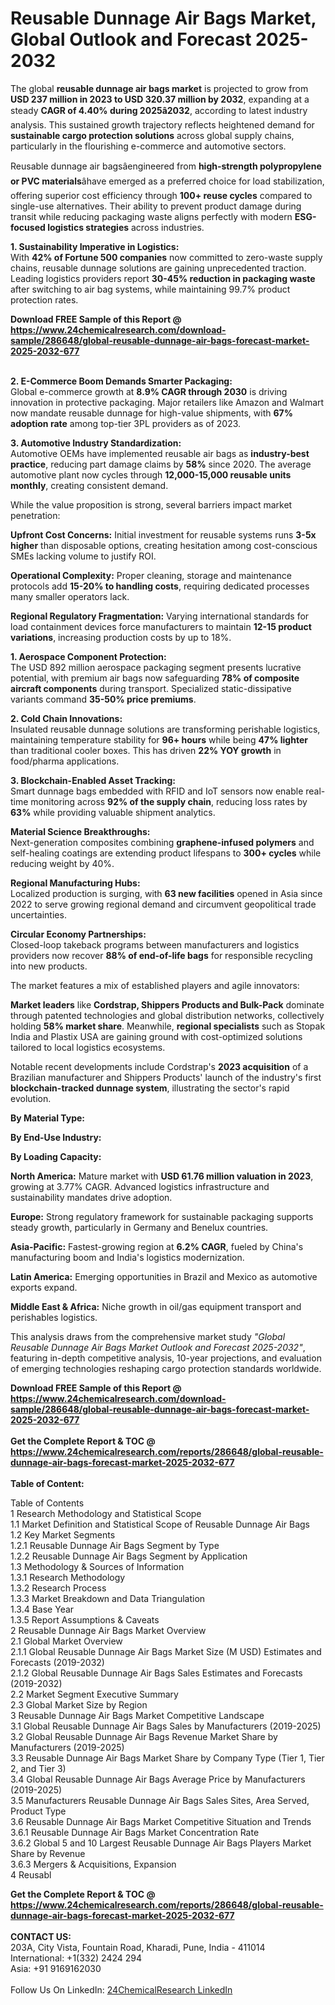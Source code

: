 <h1>Reusable Dunnage Air Bags Market, Global Outlook and Forecast 2025-2032</h1><p>The global <strong>reusable dunnage air bags market</strong> is projected to grow from <strong>USD 237 million in 2023 to USD 320.37 million by 2032</strong>, expanding at a steady <strong>CAGR of 4.40% during 2025â2032</strong>, according to latest industry analysis. This sustained growth trajectory reflects heightened demand for <strong>sustainable cargo protection solutions</strong> across global supply chains, particularly in the flourishing e-commerce and automotive sectors.</p><p>Reusable dunnage air bagsâengineered from <strong>high-strength polypropylene or PVC materials</strong>âhave emerged as a preferred choice for load stabilization, offering superior cost efficiency through <strong>100+ reuse cycles</strong> compared to single-use alternatives. Their ability to prevent product damage during transit while reducing packaging waste aligns perfectly with modern <strong>ESG-focused logistics strategies</strong> across industries.</p><p><strong>1. Sustainability Imperative in Logistics:</strong><br>
With <strong>42% of Fortune 500 companies</strong> now committed to zero-waste supply chains, reusable dunnage solutions are gaining unprecedented traction. Leading logistics providers report <strong>30-45% reduction in packaging waste</strong> after switching to air bag systems, while maintaining 99.7% product protection rates.</p><div><b>Download FREE Sample of this Report @ 
            <a href="https://www.24chemicalresearch.com/download-sample/286648/global-reusable-dunnage-air-bags-forecast-market-2025-2032-677">
            https://www.24chemicalresearch.com/download-sample/286648/global-reusable-dunnage-air-bags-forecast-market-2025-2032-677</a></b></div><br><p><strong>2. E-Commerce Boom Demands Smarter Packaging:</strong><br>
Global e-commerce growth at <strong>8.9% CAGR through 2030</strong> is driving innovation in protective packaging. Major retailers like Amazon and Walmart now mandate reusable dunnage for high-value shipments, with <strong>67% adoption rate</strong> among top-tier 3PL providers as of 2023.</p><p><strong>3. Automotive Industry Standardization:</strong><br>
Automotive OEMs have implemented reusable air bags as <strong>industry-best practice</strong>, reducing part damage claims by <strong>58%</strong> since 2020. The average automotive plant now cycles through <strong>12,000-15,000 reusable units monthly</strong>, creating consistent demand.</p><p>While the value proposition is strong, several barriers impact market penetration:</p><p><strong>Upfront Cost Concerns:</strong> Initial investment for reusable systems runs <strong>3-5x higher</strong> than disposable options, creating hesitation among cost-conscious SMEs lacking volume to justify ROI.</p><p><strong>Operational Complexity:</strong> Proper cleaning, storage and maintenance protocols add <strong>15-20% to handling costs</strong>, requiring dedicated processes many smaller operators lack.</p><p><strong>Regional Regulatory Fragmentation:</strong> Varying international standards for load containment devices force manufacturers to maintain <strong>12-15 product variations</strong>, increasing production costs by up to 18%.</p><p><strong>1. Aerospace Component Protection:</strong><br>
The USD 892 million aerospace packaging segment presents lucrative potential, with premium air bags now safeguarding <strong>78% of composite aircraft components</strong> during transport. Specialized static-dissipative variants command <strong>35-50% price premiums</strong>.</p><p><strong>2. Cold Chain Innovations:</strong><br>
Insulated reusable dunnage solutions are transforming perishable logistics, maintaining temperature stability for <strong>96+ hours</strong> while being <strong>47% lighter</strong> than traditional cooler boxes. This has driven <strong>22% YOY growth</strong> in food/pharma applications.</p><p><strong>3. Blockchain-Enabled Asset Tracking:</strong><br>
Smart dunnage bags embedded with RFID and IoT sensors now enable real-time monitoring across <strong>92% of the supply chain</strong>, reducing loss rates by <strong>63%</strong> while providing valuable shipment analytics.</p><p><strong>Material Science Breakthroughs:</strong><br>
	Next-generation composites combining <strong>graphene-infused polymers</strong> and self-healing coatings are extending product lifespans to <strong>300+ cycles</strong> while reducing weight by 40%.</p><p><strong>Regional Manufacturing Hubs:</strong><br>
	Localized production is surging, with <strong>63 new facilities</strong> opened in Asia since 2022 to serve growing regional demand and circumvent geopolitical trade uncertainties.</p><p><strong>Circular Economy Partnerships:</strong><br>
	Closed-loop takeback programs between manufacturers and logistics providers now recover <strong>88% of end-of-life bags</strong> for responsible recycling into new products.</p><p>The market features a mix of established players and agile innovators:</p><p><strong>Market leaders</strong> like <strong>Cordstrap, Shippers Products and Bulk-Pack</strong> dominate through patented technologies and global distribution networks, collectively holding <strong>58% market share</strong>. Meanwhile, <strong>regional specialists</strong> such as Stopak India and Plastix USA are gaining ground with cost-optimized solutions tailored to local logistics ecosystems.</p><p>Notable recent developments include Cordstrap's <strong>2023 acquisition</strong> of a Brazilian manufacturer and Shippers Products' launch of the industry's first <strong>blockchain-tracked dunnage system</strong>, illustrating the sector's rapid evolution.</p><p><strong>By Material Type:</strong></p><p><strong>By End-Use Industry:</strong></p><p><strong>By Loading Capacity:</strong></p><p><strong>North America:</strong> Mature market with <strong>USD 61.76 million valuation in 2023</strong>, growing at 3.77% CAGR. Advanced logistics infrastructure and sustainability mandates drive adoption.</p><p><strong>Europe:</strong> Strong regulatory framework for sustainable packaging supports steady growth, particularly in Germany and Benelux countries.</p><p><strong>Asia-Pacific:</strong> Fastest-growing region at <strong>6.2% CAGR</strong>, fueled by China's manufacturing boom and India's logistics modernization.</p><p><strong>Latin America:</strong> Emerging opportunities in Brazil and Mexico as automotive exports expand.</p><p><strong>Middle East &amp; Africa:</strong> Niche growth in oil/gas equipment transport and perishables logistics.</p><p>This analysis draws from the comprehensive market study <em>"Global Reusable Dunnage Air Bags Market Outlook and Forecast 2025-2032"</em>, featuring in-depth competitive analysis, 10-year projections, and evaluation of emerging technologies reshaping cargo protection standards worldwide.</p><div><b>Download FREE Sample of this Report @ 
            <a href="https://www.24chemicalresearch.com/download-sample/286648/global-reusable-dunnage-air-bags-forecast-market-2025-2032-677">
            https://www.24chemicalresearch.com/download-sample/286648/global-reusable-dunnage-air-bags-forecast-market-2025-2032-677</a></b></div><br><div><b>Get the Complete Report & TOC @ 
            <a href="https://www.24chemicalresearch.com/reports/286648/global-reusable-dunnage-air-bags-forecast-market-2025-2032-677">
            https://www.24chemicalresearch.com/reports/286648/global-reusable-dunnage-air-bags-forecast-market-2025-2032-677</a></b></div><br>
            <b>Table of Content:</b><p>Table of Contents<br />
1 Research Methodology and Statistical Scope<br />
1.1 Market Definition and Statistical Scope of Reusable Dunnage Air Bags<br />
1.2 Key Market Segments<br />
1.2.1 Reusable Dunnage Air Bags Segment by Type<br />
1.2.2 Reusable Dunnage Air Bags Segment by Application<br />
1.3 Methodology & Sources of Information<br />
1.3.1 Research Methodology<br />
1.3.2 Research Process<br />
1.3.3 Market Breakdown and Data Triangulation<br />
1.3.4 Base Year<br />
1.3.5 Report Assumptions & Caveats<br />
2 Reusable Dunnage Air Bags Market Overview<br />
2.1 Global Market Overview<br />
2.1.1 Global Reusable Dunnage Air Bags Market Size (M USD) Estimates and Forecasts (2019-2032)<br />
2.1.2 Global Reusable Dunnage Air Bags Sales Estimates and Forecasts (2019-2032)<br />
2.2 Market Segment Executive Summary<br />
2.3 Global Market Size by Region<br />
3 Reusable Dunnage Air Bags Market Competitive Landscape<br />
3.1 Global Reusable Dunnage Air Bags Sales by Manufacturers (2019-2025)<br />
3.2 Global Reusable Dunnage Air Bags Revenue Market Share by Manufacturers (2019-2025)<br />
3.3 Reusable Dunnage Air Bags Market Share by Company Type (Tier 1, Tier 2, and Tier 3)<br />
3.4 Global Reusable Dunnage Air Bags Average Price by Manufacturers (2019-2025)<br />
3.5 Manufacturers Reusable Dunnage Air Bags Sales Sites, Area Served, Product Type<br />
3.6 Reusable Dunnage Air Bags Market Competitive Situation and Trends<br />
3.6.1 Reusable Dunnage Air Bags Market Concentration Rate<br />
3.6.2 Global 5 and 10 Largest Reusable Dunnage Air Bags Players Market Share by Revenue<br />
3.6.3 Mergers & Acquisitions, Expansion<br />
4 Reusabl</p><div><b>Get the Complete Report & TOC @ 
            <a href="https://www.24chemicalresearch.com/reports/286648/global-reusable-dunnage-air-bags-forecast-market-2025-2032-677">
            https://www.24chemicalresearch.com/reports/286648/global-reusable-dunnage-air-bags-forecast-market-2025-2032-677</a></b></div><br><b>CONTACT US:</b><br>
            203A, City Vista, Fountain Road, Kharadi, Pune, India - 411014<br>
            International: +1(332) 2424 294<br>
            Asia: +91 9169162030 <br><br>
            Follow Us On LinkedIn: <a href="https://www.linkedin.com/company/24chemicalresearch/">24ChemicalResearch LinkedIn</a>